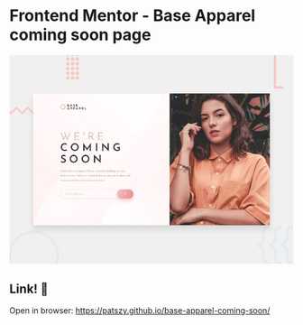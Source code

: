 # Frontend Mentor - Base Apparel coming soon page

![Design preview for the Base Apparel coming soon page coding challenge](./design/desktop-preview.jpg)

## Link! 👋

Open in browser: https://patszy.github.io/base-apparel-coming-soon/
